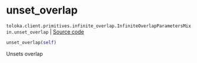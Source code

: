 # unset_overlap
`toloka.client.primitives.infinite_overlap.InfiniteOverlapParametersMixin.unset_overlap` | [Source code](https://github.com/Toloka/toloka-kit/blob/v1.1.4/src/client/primitives/infinite_overlap.py#L38)

```python
unset_overlap(self)
```

Unsets overlap

